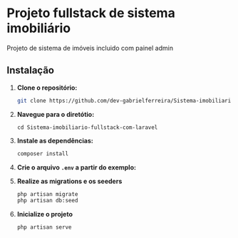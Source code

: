 # Projeto fullstack de sistema imobiliário

Projeto de sistema de imóveis incluido com painel admin

## Instalação

1. **Clone o repositório:**

    ```bash
   git clone https://github.com/dev-gabrielferreira/Sistema-imobiliario-fullstack-com-laravel.git

2. **Navegue para o diretótio:**
    ```.env
    cd Sistema-imobiliario-fullstack-com-laravel
    
3. **Instale as dependências:**
    ```bash
   composer install

4. **Crie o arquivo `.env` a partir do exemplo:**

5. **Realize as migrations e os seeders**
    ```bash
    php artisan migrate
    php artisan db:seed

6. **Inicialize o projeto**
    ```bash
    php artisan serve

   
